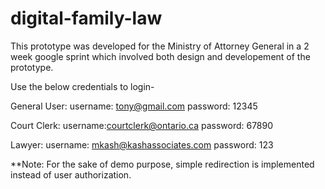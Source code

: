 # digital-family-law

This prototype was developed for the Ministry of Attorney General in a 2 week google sprint which involved both design and developement of the prototype.

Use the below credentials to login-

General User:
username: tony@gmail.com
password: 12345

Court Clerk:
username:courtclerk@ontario.ca
password: 67890

Lawyer:
username: mkash@kashassociates.com
password: 123

**Note: For the sake of demo purpose, simple redirection is implemented instead of user authorization.

